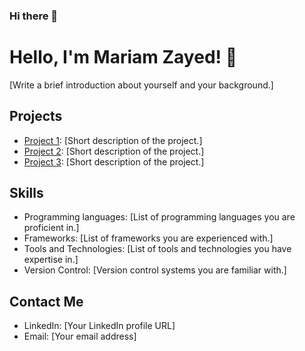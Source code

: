 ### Hi there 👋

<!--
**MariamZayed/MariamZayed** is a ✨ _special_ ✨ repository because its `README.md` (this file) appears on your GitHub profile.

Here are some ideas to get you started:

- 🔭 I’m currently working on ...
- 🌱 I’m currently learning ...
- 👯 I’m looking to collaborate on ...
- 🤔 I’m looking for help with ...
- 💬 Ask me about ...
- 📫 How to reach me: ...
- 😄 Pronouns: ...
- ⚡ Fun fact: ...
-->

# Hello, I'm Mariam Zayed! 👋

[Write a brief introduction about yourself and your background.]

## Projects

- [Project 1](https://github.com/your-username/project1): [Short description of the project.]
- [Project 2](https://github.com/your-username/project2): [Short description of the project.]
- [Project 3](https://github.com/your-username/project3): [Short description of the project.]

## Skills

- Programming languages: [List of programming languages you are proficient in.]
- Frameworks: [List of frameworks you are experienced with.]
- Tools and Technologies: [List of tools and technologies you have expertise in.]
- Version Control: [Version control systems you are familiar with.]

## Contact Me

- LinkedIn: [Your LinkedIn profile URL]
- Email: [Your email address]

